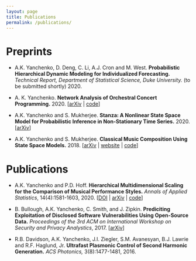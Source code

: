 ```yaml
---
layout: page
title: Publications
permalink: /publications/
---
```


# Preprints

- A.K. Yanchenko, D. Deng, C. Li, A.J. Cron and M. West. **Probabilistic Hierarchical Dynamic Modeling for Individualized Forecasting.** *Technical Report, Department of Statistical Science, Duke University.* (to be submitted shortly) 2020.

- A. K. Yanchenko. **Network Analysis of Orchestral Concert Programming.** 2020. [[arXiv](https://arxiv.org/abs/2009.07887)  \| [code](https://github.com/aky4wn/Network-Programming)]

- A.K. Yanchenko and S. Mukherjee. **Stanza: A Nonlinear State Space Model for Probabilistic Inference in Non-Stationary Time Series.** 2020. [[arXiv](https://arxiv.org/abs/2006.06553)]

- A.K. Yanchenko and S. Mukherjee. **Classical Music Composition Using State Space Models.** 2018.  [[arXiv](https://arxiv.org/abs/1708.03822) \| [website](https://aky4wn.github.io/Classical-Music-Composition-Using-State-Space-Models/) \| [code](https://github.com/aky4wn/Classical-Music-Composition-Using-State-Space-Models)]

# Publications

- A.K. Yanchenko and P.D. Hoff. **Hierarchical Multidimensional Scaling for the Comparison of Musical Performance Styles.** *Annals of Applied Statistics*, 14(4):1581-1603, 2020. [[DOI](https://projecteuclid.org/euclid.aoas/1608346888) \| [arXiv](https://arxiv.org/abs/2004.13870) \| [code](https://github.com/aky4wn/HMDS)]

- B. Bullough, A.K. Yanchenko, C. Smith, and J. Zipkin. **Prediciting Exploitation of Disclosed Software Vulnerabilities Using Open-Source Data.** *Proceedings of the 3rd ACM on International Workshop on Security and Privacy Analystics*, 2017. [[arXiv](https://arxiv.org/abs/1707.08015)]

- R.B. Davidson, A.K. Yanchenko, J.I. Ziegler, S.M. Avanesyan, B.J. Lawrie and R.F. Haglund, Jr. **Ultrafast Plasmonic Control of Second Harmonic Generation.** *ACS Photonics,* 3(8):1477-1481, 2016.



